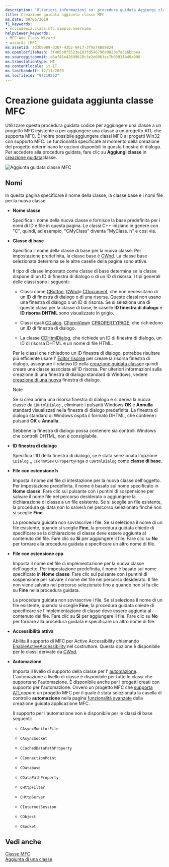 ```yaml
---
description: 'Ulteriori informazioni su: procedura guidata Aggiungi classe MFC'
title: Creazione guidata aggiunta classe MFC
ms.date: 09/06/2019
f1_keywords:
- vc.codewiz.class.mfc.simple.overview
helpviewer_keywords:
- MFC Add Class Wizard
- wizards [MFC]
ms.assetid: ad3b0989-d307-43b2-9417-3f9a78889024
ms.openlocfilehash: 3f405b0f5523a183fd546790e0823e7a5e6bbbea
ms.sourcegitcommit: d6af41e42699628c3e2e6063ec7b03931a49a098
ms.translationtype: MT
ms.contentlocale: it-IT
ms.lasthandoff: 12/11/2020
ms.locfileid: "97219252"
---
```

# <a name="mfc-add-class-wizard"></a>Creazione guidata aggiunta classe MFC

Utilizzare questa procedura guidata codice per aggiungere una classe a un progetto MFC esistente o per aggiungere una classe a un progetto ATL che supporta MFC. È inoltre possibile aggiungere classi MFC ai progetti Win32 con supporto MFC. Le funzionalità specificate al momento della creazione del progetto determinano le opzioni disponibili in questa finestra di dialogo. Per accedere alla procedura guidata, fare clic su **Aggiungi classe** in [creazione guidata](mfc-class-wizard.md)classe.

![Aggiunta guidata classe MFC](media/add-mfc-class-wizard.png "Aggiunta guidata classe MFC")

## <a name="names"></a>Nomi

In questa pagina specificare il nome della classe, la classe base e i nomi file per la nuova classe.

- **Nome classe**

  Specifica il nome della nuova classe e fornisce la base predefinita per i nomi di ID e file in questa pagina. Le classi C++ iniziano in genere con "C", quindi, ad esempio, "CMyClass" diventa "MyClass. h" e così via.

- **Classe di base**

  Specifica il nome della classe di base per la nuova classe. Per impostazione predefinita, la classe base è [CWnd](../../mfc/reference/cwnd-class.md). La classe base selezionata determina se le altre caselle della pagina sono attive.

  Il tipo di classe impostato come classe di base determina se la classe dispone di un ID di finestra di dialogo o di un ID di risorsa. I tipi generali delle classi sono i seguenti:

  - Classi come [CButton](../../mfc/reference/cbutton-class.md), [CWnd](../../mfc/reference/cwnd-class.md)o [CDocument](../../mfc/reference/cdocument-class.md), che non necessitano di un ID di finestra di dialogo o di una risorsa. Queste classi non usano una finestra di dialogo o un ID di risorsa. Se si seleziona una di queste classi per la classe di base, le caselle **ID finestra di dialogo** e **ID risorsa DHTML** sono visualizzate in grigio.

  - Classi quali [CDialog](../../mfc/reference/cdialog-class.md), [CFormView](../../mfc/reference/cformview-class.md)o [CPROPERTYPAGE](../../mfc/reference/cpropertypage-class.md), che richiedono un ID di finestra di dialogo.

  - La classe [CDHtmlDialog](../../mfc/reference/cdhtmldialog-class.md), che richiede un ID di finestra di dialogo, un ID di risorsa DHTML e un nome di file HTML.

  Per le classi che richiedono un ID finestra di dialogo, potrebbe risultare più efficiente usare l' [Editor risorse](../../windows/resource-editors.md) per creare la risorsa finestra di dialogo, assegnare il relativo ID nella [creazione guidata classe](mfc-class-wizard.md)e quindi creare una classe associata all'ID risorsa. Per ulteriori informazioni sulla creazione di una finestra di dialogo standard di Windows, vedere [creazione di una nuova](../../windows/creating-a-new-dialog-box.md) finestra di dialogo.

  > [!NOTE]
  > Se si crea prima una risorsa finestra di dialogo e si deriva la nuova classe da `CDHtmlDialog` , eliminare i pulsanti Windows **OK** e **Annulla** standard visualizzati nella finestra di dialogo predefinita. La finestra di dialogo standard di Windows ospita il formato DHTML, che contiene i pulsanti **OK** e **Annulla** .

  Sebbene la finestra di dialogo possa contenere sia controlli Windows che controlli DHTML, non è consigliabile.

- **ID finestra di dialogo**

  Specifica l'ID della finestra di dialogo, se è stata selezionata l'opzione `CDialog` ,, `CFormView` `CPropertyPage` o `CDHtmlDialog` come **classe di base**.

- **File con estensione h**

  Imposta il nome del file di intestazione per la nuova classe dell'oggetto. Per impostazione predefinita, il nome è basato sul nome specificato in **Nome classe**. Fare clic sul pulsante con i puntini di sospensione per salvare il nome file nel percorso desiderato o aggiungere la dichiarazione di classe a un file esistente. Se si sceglie un file esistente, la procedura guidata non lo salverà nel percorso selezionato finché non si sceglie **Fine**.

  La procedura guidata non sovrascrive i file. Se si seleziona il nome di un file esistente, quando si sceglie **Fine**, la procedura guidata chiede di specificare se la dichiarazione di classe deve essere aggiunta al contenuto del file. Fare clic su **Sì** per aggiungere il file. Fare clic su **No** per tornare alla procedura guidata e specificare un altro nome di file.

- **File con estensione cpp**

  Imposta il nome del file di implementazione per la nuova classe dell'oggetto. Per impostazione predefinita, il nome è basato sul nome specificato in **Nome classe**. Fare clic sul pulsante con i puntini di sospensione per salvare il nome del file nel percorso desiderato. Il file non viene salvato nel percorso selezionato fino a quando non si fa clic su **Fine** nella procedura guidata.

  La procedura guidata non sovrascrive i file. Se si seleziona il nome di un file esistente, quando si sceglie **Fine**, la procedura guidata chiede di specificare se l'implementazione di classe deve essere aggiunta al contenuto del file. Fare clic su **Sì** per aggiungere il file. Fare clic su **No** per tornare alla procedura guidata e specificare un altro nome di file.

- **Accessibilità attiva**

  Abilita il supporto di MFC per Active Accessibility chiamando [EnableActiveAccessibility](../../mfc/reference/cwnd-class.md#enableactiveaccessibility) nel costruttore. Questa opzione è disponibile per le classi derivate da [CWnd](../../mfc/reference/cwnd-class.md).

- **Automazione**

  Imposta il livello di supporto della classe per l' [automazione](../../mfc/automation.md). L'automazione a livello di classe è disponibile per tutte le classi che supportano l'automazione. È disponibile anche per i progetti creati con supporto per l'automazione. Ovvero un progetto MFC che [supporta ATL](../../atl/reference/mfc-support-in-atl-projects.md)oppure un progetto MFC per il quale è stata selezionata la casella di controllo **automazione** nella pagina [funzionalità avanzate](../../mfc/reference/advanced-features-mfc-application-wizard.md) della creazione guidata applicazione MFC.

   Il supporto per l'automazione non è disponibile per le classi di base seguenti:

  - `CAsyncMonitorFile`

  - `CAsyncSocket`

  - `CCachedDataPathProperty`

  - `CConnectionPoint`

  - `CDatabase`

  - `CDataPathProperty`

  - `CHttpFilter`

  - `CHttpServer`

  - `CInternetSession`

  - `CObject`

  - `CSocket`

## <a name="see-also"></a>Vedi anche

[Classe MFC](../../mfc/reference/adding-an-mfc-class.md)<br/>
[Aggiunta di una classe](../../ide/adding-a-class-visual-cpp.md)
